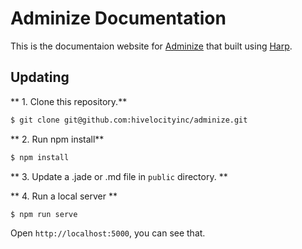 # Adminize Documentation

This is the documentaion website for [Adminize](https://github.com/hivelocityinc/adminize) that built using [Harp](https://harpjs.com/).


## Updating

** 1. Clone this repository.**

```bash
$ git clone git@github.com:hivelocityinc/adminize.git
```

** 2. Run npm install**

```bash
$ npm install
```

** 3. Update a .jade or .md file in `public` directory.  **

** 4. Run a local server **

```bash
$ npm run serve
```

Open `http://localhost:5000`, you can see that.
